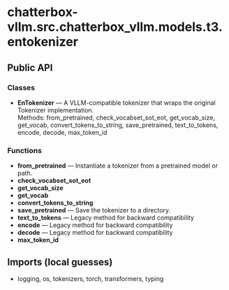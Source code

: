 # chatterbox-vllm.src.chatterbox_vllm.models.t3.entokenizer

## Public API

### Classes
- **EnTokenizer** — A VLLM-compatible tokenizer that wraps the original Tokenizer implementation.  
  Methods: from_pretrained, check_vocabset_sot_eot, get_vocab_size, get_vocab, convert_tokens_to_string, save_pretrained, text_to_tokens, encode, decode, max_token_id

### Functions
- **from_pretrained** — Instantiate a tokenizer from a pretrained model or path.
- **check_vocabset_sot_eot**
- **get_vocab_size**
- **get_vocab**
- **convert_tokens_to_string**
- **save_pretrained** — Save the tokenizer to a directory.
- **text_to_tokens** — Legacy method for backward compatibility
- **encode** — Legacy method for backward compatibility
- **decode** — Legacy method for backward compatibility
- **max_token_id**

## Imports (local guesses)
- logging, os, tokenizers, torch, transformers, typing